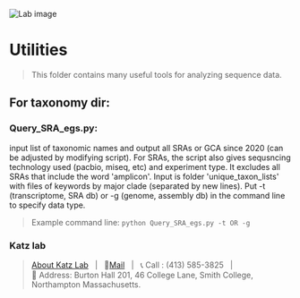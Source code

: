![Lab image](https://github.com/Katzlab/PhyloToL-6/blob/621517812a5ed4256f19ba26498a665bdd5060af/Katzlab.png)
# Utilities
> This folder contains many useful tools for analyzing sequence data.

## For taxonomy dir:
### Query_SRA_egs.py: 
input list of taxonomic names and output all SRAs or GCA since 2020 (can be adjusted by modifying script). For SRAs, the script also gives sequsncing technology used (pacbio, miseq, etc) and experiment type. It excludes all SRAs that include the word 'amplicon'.  Input is folder 'unique_taxon_lists' with files of keywords by major clade (separated by new lines). Put -t (transcriptome, SRA db) or -g (genome, assembly db) in the command line to specify data type. 
>  Example command line: `python Query_SRA_egs.py -t OR -g`


### Katz lab
>[About Katz Lab](https://www.science.smith.edu/katz-lab/)  &nbsp; \| &nbsp;
📧[Mail](lkatz@smith.edu) &nbsp; \| &nbsp; 📞 Call : (413) 585-3825 &nbsp;   \|   
:office: Address: Burton Hall 201, 46 College Lane,
Smith College, Northampton Massachusetts.
